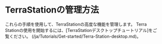 # TerraStationの管理方法

これらの手順を使用して、TerraStationの高度な機能を管理します。 Terra Stationの使用を開始するには、[TerraStationデスクトップチュートリアル]をご覧ください。 (/ja/Tutorials/Get-started/Terra-Station-desktop.md)。 